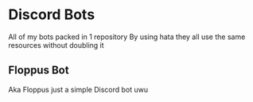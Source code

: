 # Discord Bots

All of my bots packed in 1 repository 
By using hata they all use the same resources without doubling it

## Floppus Bot

Aka Floppus just a simple Discord bot uwu
